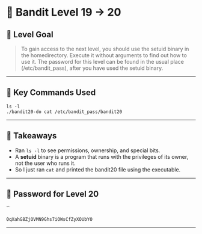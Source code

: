 # 🧭 Bandit Level 19 → 20

## 🎯 Level Goal
> To gain access to the next level, you should use the setuid binary in the homedirectory. Execute it without arguments to find out how to use it. The password for this level can be found in the usual place (/etc/bandit_pass), after you have used the setuid binary.

---
## 📂 Key Commands Used

```
ls -l
./bandit20-do cat /etc/bandit_pass/bandit20
```

---
## 🧠 Takeaways

- Ran `ls -l` to see permissions, ownership, and special bits.
- A **setuid** binary is a program that runs with the privileges of its owner, not the user who runs it.
- So I just ran `cat` and printed the bandit20 file using the executable.

---
## 🔐 Password for Level 20
``
```
0qXahG8ZjOVMN9Ghs7iOWsCfZyXOUbYO
```

---